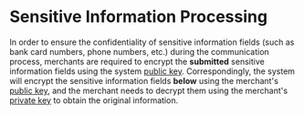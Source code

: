 # Sensitive Information Processing

In order to ensure the confidentiality of sensitive information fields (such as bank card numbers, phone numbers, etc.) during the communication process, merchants are required to encrypt the **submitted** sensitive information fields using the system [public key](/en/virtualAccountApi/apiRule/certificateKey#system-public-key). Correspondingly, the system will encrypt the sensitive information fields **below** using the merchant's [public key](/en/virtualAccountApi/apiRule/certificateKey#merchant-public-private-key), and the merchant needs to decrypt them using the merchant's [private key](/en/virtualAccountApi/apiRule/certificateKey#merchant-public-private-key) to obtain the original information.